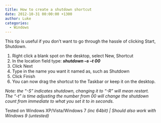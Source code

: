 ```yaml
---
title: How to create a shutdown shortcut
date: 2012-10-31 00:00:00 +1300
author: Luke
categories:
  - Windows
---
```

This tip is useful if you don’t want to go through the hassle of clicking Start, Shutdown.

  1. Right click a blank spot on the desktop, select New, Shortcut
  2. In the location field type: **_shutdown –s –t 00_**
  3. Click Next
  4. Type in the name you want it named as, such as Shutdown
  5. Click Finish
  6. You can now drag the shortcut to the Taskbar or keep it on the desktop.

_Note: the “-S” indicates shutdown, changing it to “-R” will mean restart. The “-t” is time adjusting the number from 00 will change the shutdown count from immediate to what you set it to in seconds._

Tested on Windows XP/Vista/Windows 7 _(inc 64bit)_ _| Should also work with Windows 9 (untested)_
